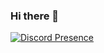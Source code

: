 ### Hi there 👋

[![Discord Presence](https://lanyard-profile-readme.vercel.app/api/556216384544309260)](https://discord.com/users/556216384544309260)
